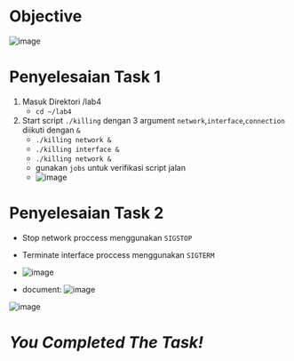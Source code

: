 # Objective
![image](https://github.com/diotriandika/learn-networking/assets/109568349/f8fd89d0-5d3f-46da-9c81-2925b78a774d)
# Penyelesaian Task 1
1. Masuk Direktori /lab4
   - `cd ~/lab4`
2. Start script `./killing` dengan 3 argument `network`,`interface`,`connection` diikuti dengan `&`
   - `./killing network &`
   - `./killing interface &`
   - `./killing network &`
   - gunakan `jobs` untuk verifikasi script jalan
   - ![image](https://github.com/diotriandika/learn-networking/assets/109568349/513935ac-0e1e-4e55-92f8-7c424ca3a848)
# Penyelesaian Task 2
  - Stop network proccess menggunakan `SIGSTOP`
  - Terminate interface proccess menggunakan `SIGTERM`
  - ![image](https://github.com/diotriandika/learn-networking/assets/109568349/8cd7a4e1-08c4-4983-9d57-ac7e4a6f2721)
  
  - document: ![image](https://github.com/diotriandika/learn-networking/assets/109568349/541b1ae7-e83d-478c-87fe-a2f22301855d)


![image](https://github.com/diotriandika/learn-networking/assets/109568349/604e4f0d-8c69-4bab-9183-b4463871cc41)

# **_You Completed The Task!_**

   
